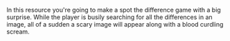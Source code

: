 In this resource you're going to make a spot the difference game with a big surprise. While the player is busily searching for all the differences in an image, all of a sudden a scary image will appear along with a blood curdling scream.
